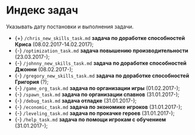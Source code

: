 # Индекс задач
Указывать дату постановки и выполнения задачи.

* {+} `/chris_new_skills_task.md` **задача по доработке способностей Криса** (08.02.2017-14.02.2017);
* {-} `/optimization_task.md` **задача повышению производительности** (23.03.2017-);
* {-} `/johnny_new_skills_task.md` **задача по доработке способностей Джонни** (08.02.2017-);
* {-} `/gregory_new_skills_task.md` **задача по доработке способностей Григория** (?);
* {-} `/game_org_task.md` **задача по организации игры** (01.02.2017-);
* {-} `/spawn_task.md` **задача по организации спавнов** (31.01.2017-);
* {-} `/debug_task.md` **задача отладке** (31.01.2017-);
* {-} `/economic_task.md` **задача по экономике игроков** (31.01.2017-);
* {-} `/leveling_task.md` **задача по прокачке героев** (31.01.2017-);
* {-} `/help_task.md` **задача по помощи игрокам с обучением** (31.01.2017-);
